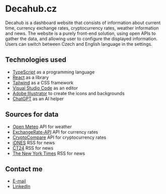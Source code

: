 # Decahub.cz

Decahub is a dashboard website that consists of information about current time, currency exchange rates, cryptocurrency rates, weather information and news.
The website is a purely front-end solution, using open APIs to gather the data, and allowing user to configure the displayed information.
Users can switch between Czech and English language in the settings.

## Technologies used

- [TypeScript](https://www.typescriptlang.org/) as a programming language
- [React](https://react.dev/) as a library
- [Tailwind](https://tailwindcss.com/) as a CSS framework
- [Visual Studio Code](https://code.visualstudio.com/) as an editor
- [Adobe Illustrator](https://www.adobe.com/products/illustrator.html/) to create the icons and backgrounds
- [ChatGPT](https://chatgpt.com/) as an AI helper

## Sources for data

- [Open Meteo](https://open-meteo.com/) API for weather
- [ExchangeRate-API](https://www.exchangerate-api.com/) API for currency rates
- [CryptoCompare](https://www.cryptocompare.com/) API for cryptocurrency rates
- [iDNES](https://www.idnes.cz/) RSS for news
- [ČT24](https://ct24.ceskatelevize.cz/) RSS for news
- [The New York Times](https://www.nytimes.com) RSS for news

## Contact me

- [E-mail](mailto:davidtoman1997@gmail.com)
- [LinkedIn](https://www.linkedin.com/in/dtoman1997/)
